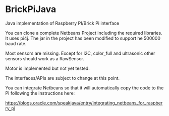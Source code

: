 BrickPiJava
===========

Java implementation of Raspberry PI/Brick Pi interface


You can clone a complete Netbeans Project including the required libraries.  It uses pi4j.  The jar in the project has been modified to support he 500000 baud rate.

Most sensors are missing.  Except for I2C, color_full and ultrasonic other sensors should work as a RawSensor.

Motor is implemented but not yet tested.

The interfaces/APIs are subject to change at this point.  

You can integrate Netbeans so that it will automatically copy the code to the PI following the instructions here:

https://blogs.oracle.com/speakjava/entry/integrating_netbeans_for_raspberry_pi
 
 

